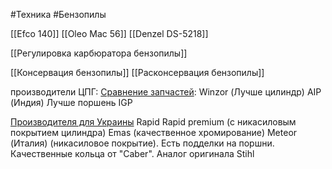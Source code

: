 #Техника #Бензопилы

[[Efco 140]]
[[Oleo Mac 56]]
[[Denzel DS-5218]]

[[Регулировка карбюратора бензопилы]]

[[Консервация бензопилы]]
[[Расконсервация бензопилы]]


производители ЦПГ:
[Сравнение запчастей](https://rutube.ru/video/1db746e021104736cc93e446ec2f03ae/?utm_source=embed&utm_medium=referral&utm_campaign=logo&utm_content=1db746e021104736cc93e446ec2f03ae&utm_term=yastatic.net&t=484):
Winzor (Лучше цилиндр)
AIP (Индия) Лучше поршень
IGP

 [Производителя для Украины](https://rutube.ru/video/9b36616aa20fb4726e5a0dd45973fdfb/?utm_source=embed&utm_medium=referral&utm_campaign=logo&utm_content=9b36616aa20fb4726e5a0dd45973fdfb&utm_term=yastatic.net&t=120)
Rapid
Rapid premium (с никасиловым покрытием цилиндра)
Emas (качественное хромирование)
Meteor (Италия) (никасиловое покрытие). Есть подделки на поршни. Качественные кольца от "Caber". Аналог оригинала Stihl
 